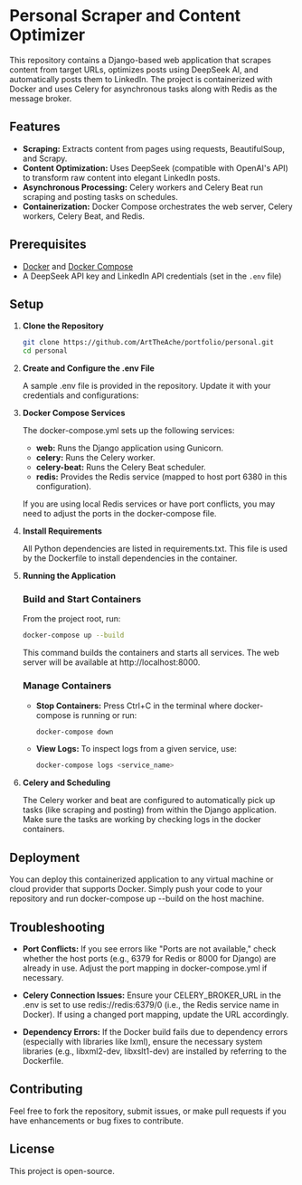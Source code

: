 # Personal Scraper and Content Optimizer

This repository contains a Django-based web application that scrapes content from target URLs, optimizes posts using DeepSeek AI, and automatically posts them to LinkedIn. The project is containerized with Docker and uses Celery for asynchronous tasks along with Redis as the message broker.

## Features

- **Scraping:** Extracts content from pages using requests, BeautifulSoup, and Scrapy.
- **Content Optimization:** Uses DeepSeek (compatible with OpenAI's API) to transform raw content into elegant LinkedIn posts.
- **Asynchronous Processing:** Celery workers and Celery Beat run scraping and posting tasks on schedules.
- **Containerization:** Docker Compose orchestrates the web server, Celery workers, Celery Beat, and Redis.

## Prerequisites

- [Docker](https://docs.docker.com/get-docker/) and [Docker Compose](https://docs.docker.com/compose/install/)
- A DeepSeek API key and LinkedIn API credentials (set in the `.env` file)

## Setup

1. **Clone the Repository**

   ```bash
   git clone https://github.com/ArtTheAche/portfolio/personal.git
   cd personal
   ```

2. **Create and Configure the .env File**

   A sample .env file is provided in the repository. Update it with your credentials and configurations:

3. **Docker Compose Services**

   The docker-compose.yml sets up the following services:

   - **web:** Runs the Django application using Gunicorn.
   - **celery:** Runs the Celery worker.
   - **celery-beat:** Runs the Celery Beat scheduler.
   - **redis:** Provides the Redis service (mapped to host port 6380 in this configuration).

   If you are using local Redis services or have port conflicts, you may need to adjust the ports in the docker-compose file.

4. **Install Requirements**

   All Python dependencies are listed in requirements.txt. This file is used by the Dockerfile to install dependencies in the container.

5. **Running the Application**

   ### Build and Start Containers

   From the project root, run:

   ```bash
   docker-compose up --build
   ```

   This command builds the containers and starts all services. The web server will be available at http://localhost:8000.

   ### Manage Containers

   - **Stop Containers:** Press Ctrl+C in the terminal where docker-compose is running or run:

     ```bash
     docker-compose down
     ```

   - **View Logs:** To inspect logs from a given service, use:

     ```bash
     docker-compose logs <service_name>
     ```

6. **Celery and Scheduling**

   The Celery worker and beat are configured to automatically pick up tasks (like scraping and posting) from within the Django application. Make sure the tasks are working by checking logs in the docker containers.

## Deployment

You can deploy this containerized application to any virtual machine or cloud provider that supports Docker. Simply push your code to your repository and run docker-compose up --build on the host machine.

## Troubleshooting

- **Port Conflicts:**
  If you see errors like "Ports are not available," check whether the host ports (e.g., 6379 for Redis or 8000 for Django) are already in use. Adjust the port mapping in docker-compose.yml if necessary.

- **Celery Connection Issues:**
  Ensure your CELERY_BROKER_URL in the .env is set to use redis://redis:6379/0 (i.e., the Redis service name in Docker). If using a changed port mapping, update the URL accordingly.

- **Dependency Errors:**
  If the Docker build fails due to dependency errors (especially with libraries like lxml), ensure the necessary system libraries (e.g., libxml2-dev, libxslt1-dev) are installed by referring to the Dockerfile.

## Contributing

Feel free to fork the repository, submit issues, or make pull requests if you have enhancements or bug fixes to contribute.

## License

This project is open-source.
